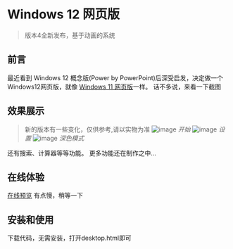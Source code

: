 # Windows 12 网页版

> 版本4全新发布，基于动画的系统

## 前言
最近看到 Windows 12 概念版(Power by PowerPoint)后深受启发，决定做一个Windows12网页版，就像 [Windows 11 网页版](https://win11.blueedge.me/)一样。
话不多说，来看一下截图

## 效果展示
> 新的版本有一些变化，仅供参考,请以实物为准
![image](https://user-images.githubusercontent.com/71509955/194317185-b64e87c7-4035-4f48-b726-e6cda5f9d81a.png)
*开始*
![image](https://user-images.githubusercontent.com/71509955/194317323-772154ec-b463-403e-9213-78087282263b.png)
*设置*
![image](https://user-images.githubusercontent.com/71509955/194317552-d8ba5f44-fbff-4e4c-b104-0a4a589c3655.png)
*深色模式*

还有搜索、计算器等等功能。
更多功能还在制作之中...

## 在线体验
[在线预览](https://tjy-gitnub.github.io/win12/desktop.html)
有点慢，稍等一下

## 安装和使用
下载代码，无需安装，打开desktop.html即可
